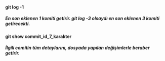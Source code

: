 #### git log -1
##### <i>En son eklenen 1 komiti getirir. git log -3 olsaydı en son eklenen 3 komiti getirecekti. </i>

#### git show commit_id_7_karakter
##### <i>İlgili comitin tüm detaylarını, dosyada yapılan değişimlerle beraber getirir. </i>


